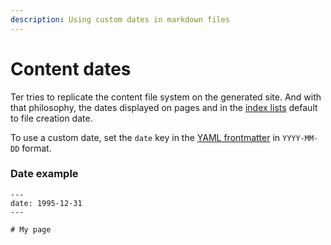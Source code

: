 ```yaml
---
description: Using custom dates in markdown files
---
```


# Content dates

Ter tries to replicate the content file system on the generated site. And with
that philosophy, the dates displayed on pages and in the
[index lists](index-pages.md) default to file creation date.

To use a custom date, set the `date` key in the
[YAML frontmatter](frontmatter.md) in `YYYY-MM-DD` format.

### Date example

```
---
date: 1995-12-31
---

# My page
```
